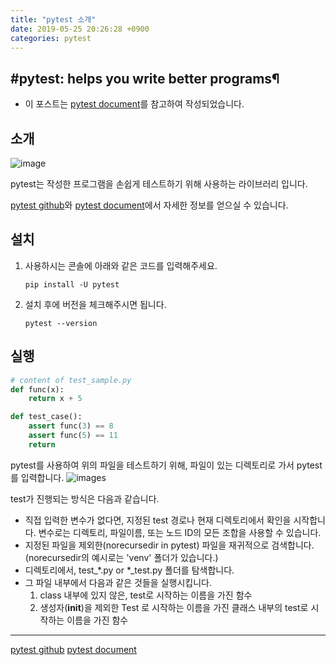 ```yaml
---
title: "pytest 소개"
date: 2019-05-25 20:26:28 +0900
categories: pytest
---
```


#pytest: helps you write better programs¶
---

- 이 포스트는 [pytest document](https://docs.pytest.org/en/latest/)를 참고하여 작성되었습니다.

소개
---
![image](https://docs.pytest.org/en/latest/_static/pytest1.png)

pytest는 작성한 프로그램을 손쉽게 테스트하기 위해 사용하는 라이브러리 입니다. 

[pytest github](https://github.com/pytest-dev/pytest)와 [pytest document](https://docs.pytest.org/en/latest/)에서 자세한 정보를 얻으실 수 있습니다.

설치
---
1. 사용하시는 콘솔에 아래와 같은 코드를 입력해주세요.

	`pip install -U pytest`
    
2. 설치 후에 버전을 체크해주시면 됩니다.

	`pytest --version`


실행
---
```python
# content of test_sample.py
def func(x):
    return x + 5

def test_case():
    assert func(3) == 8
    assert func(5) == 11
    return
```

pytest를 사용하여 위의 파일을 테스트하기 위해, 파일이 있는 디렉토리로 가서 pytest를 입력합니다.
![images](https://github.com/19-1-skku-oss/2019-1-OSS-L1/tree/gh-pages/assets/pytest-1.png)

test가 진행되는 방식은 다음과 같습니다.
 - 직접 입력한 변수가 없다면, 지정된 test 경로나 현재 디렉토리에서 확인을 시작합니다. 변수로는 디렉토리, 파일이름, 또는 노드 ID의 모든 조합을 사용할 수 있습니다.
 - 지정된 파일을 제외한(norecursedir in pytest) 파일을 재귀적으로 검색합니다. (norecursedir의 예시로는 'venv' 폴더가 있습니다.)
 - 디렉토리에서, test_*.py or *_test.py 폴더를 탐색합니다.
 - 그 파일 내부에서 다음과 같은 것들을 실행시킵니다.
   1. class 내부에 있지 않은, test로 시작하는 이름을 가진 함수
   1. 생성자(__init__)을 제외한 Test 로 시작하는 이름을 가진 클래스 내부의 test로 시작하는 이름을 가진 함수
- - -

[pytest github](https://github.com/pytest-dev/pytest)
[pytest document](https://docs.pytest.org/en/latest/)